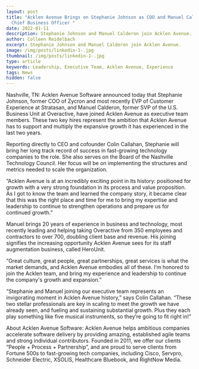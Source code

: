 ```yaml
---
layout: post
title: "Acklen Avenue Brings on Stephanie Johnson as COO and Manuel Calderon as
  Chief Business Officer "
date: 2022-01-11
description: Stephanie Johnson and Manuel Calderon join Acklen Avenue.
author: Colleen Reidelbach
excerpt: Stephanie Johnson and Manuel Calderon join Acklen Avenue.
image: /img/posts/linkedin-1-.jpg
thumbnail: /img/posts/linkedin-1-.jpg
type: article
keywords: Leadership, Executive Team, Acklen Avenue, Experience
tags: News
hidden: false
---
```

Nashville, TN: Acklen Avenue Software announced today that Stephanie Johnson, former COO of Zycron and most recently EVP of Customer Experience at Stratasan, and Manuel Calderon, former SVP of the U.S. Business Unit at Overactive, have joined Acklen Avenue as executive team members. These two key hires represent the ambition that Acklen Avenue has to support and multiply the expansive growth it has experienced in the last two years. 

Reporting directly to CEO and cofounder Colin Callahan, Stephanie will bring her long track record of success in fast-growing technology companies to the role. She also serves on the Board of the Nashville Technology Council. Her focus will be on implementing the structures and metrics needed to scale the organization. 

“Acklen Avenue is at an incredibly exciting point in its history: positioned for growth with a very strong foundation in its process and value proposition. As I got to know the team and learned the company story, it became clear that this was the right place and time for me to bring my expertise and leadership to continue to strengthen operations and prepare us for continued growth.”  

Manuel brings 20 years of experience in business and technology, most recently leading and helping taking Overactive from 350 employees and contractors to over 700, doubling client base and revenue. His joining signifies the increasing opportunity Acklen Avenue sees for its staff augmentation business, called HeroUnit. 

“Great culture, great people, great partnerships, great services is what the market demands, and Acklen Avenue embodies all of these. I’m honored to join the Acklen team, and bring my experience and leadership to continue the company's growth and expansion.”

“Stephanie and Manuel joining our executive team represents an invigorating moment in Acklen Avenue history,” says Colin Callahan. “These two stellar professionals are key in scaling to meet the growth we have already seen, and fueling and sustaining substantial growth. Plus they each play something like five musical instruments, so they’re going to fit right in!”

About Acklen Avenue Software: Acklen Avenue helps ambitious companies accelerate software delivery by providing amazing, established agile teams and strong individual contributors. Founded in 2011, we offer our clients “People + Process + Partnership”, and are proud to serve clients from Fortune 500s to fast-growing tech companies, including Cisco, Servpro, Schneider Electric, XSOLIS, Healthcare Bluebook, and RightNow Media.